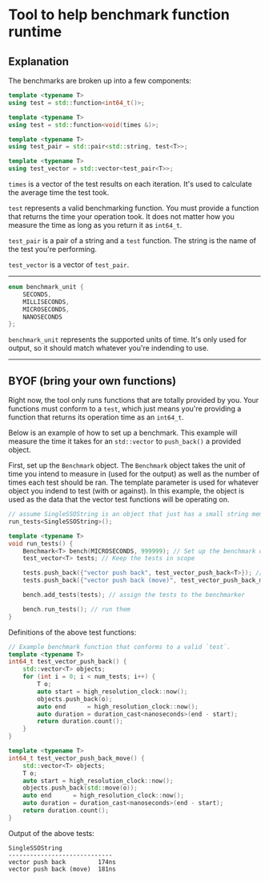 # Tool to help benchmark function runtime

## Explanation
The benchmarks are broken up into a few components:
```cpp
template <typename T>
using test = std::function<int64_t()>;

template <typename T>
using test = std::function<void(times &)>;

template <typename T>
using test_pair = std::pair<std::string, test<T>>;

template <typename T>
using test_vector = std::vector<test_pair<T>>;
```

`times` is a vector of the test results on each iteration. It's used to calculate the average time the test took.

`test` represents a valid benchmarking function. You must provide a function that returns the time your operation took. It does not matter how you measure the time as long as you return it as `int64_t`.

`test_pair` is a pair of a string and a `test` function. The string is the name of the test you're performing.

`test_vector` is a vector of `test_pair`.

---

```cpp
enum benchmark_unit {
    SECONDS,
    MILLISECONDS,
    MICROSECONDS,
    NANOSECONDS
};
```
`benchmark_unit` represents the supported units of time. It's only used for output, so it should match whatever you're indending to use.

---

## BYOF (bring your own functions)
Right now, the tool only runs functions that are totally provided by you. Your functions must conform to a `test`, which just means you're providing a function that returns its operation time as an `int64_t`.

Below is an example of how to set up a benchmark. This example will measure the time it takes for an `std::vector` to `push_back()` a provided object.

First, set up the `Benchmark` object. The `Benchmark` object takes the unit of time you intend to measure in (used for the output) as well as the number of times each test should be ran. The template parameter is used for whatever object you indend to test (with or against). In this example, the object is used as the data that the vector test functions will be operating on.

```cpp
// assume SingleSSOString is an object that just has a small string member.
run_tests<SingleSSOString>();

template <typename T>
void run_tests() {
    Benchmark<T> bench(MICROSECONDS, 999999); // Set up the benchmark object (unit comes from `benchmark_unit`)
    test_vector<T> tests; // Keep the tests in scope

    tests.push_back({"vector push back", test_vector_push_back<T>}); // add your tests
    tests.push_back({"vector push back (move)", test_vector_push_back_move<T>});

    bench.add_tests(tests); // assign the tests to the benchmarker

    bench.run_tests(); // run them
}
```

Definitions of the above test functions:

```cpp
// Example benchmark function that conforms to a valid `test`.
template <typename T>
int64_t test_vector_push_back() {
    std::vector<T> objects;
    for (int i = 0; i < num_tests; i++) {
        T o;
        auto start = high_resolution_clock::now();
        objects.push_back(o);
        auto end      = high_resolution_clock::now();
        auto duration = duration_cast<nanoseconds>(end - start);
        return duration.count();
    }
}

template <typename T>
int64_t test_vector_push_back_move() {
    std::vector<T> objects;
    T o;
    auto start = high_resolution_clock::now();
    objects.push_back(std::move(o));
    auto end      = high_resolution_clock::now();
    auto duration = duration_cast<nanoseconds>(end - start);
    return duration.count();
}
```
Output of the above tests:
```
SingleSSOString
-----------------------------
vector push back         174ns
vector push back (move)  181ns
```
